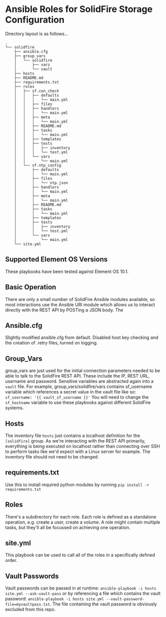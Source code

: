# Ansible Roles for SolidFire Storage Configuration

Directory layout is as follows...
```
.
└── solidfire
    ├── ansible.cfg
    ├── group_vars
    │   └── solidfire
    │       ├── vars
    │       └── vault
    ├── hosts
    ├── README.md
    ├── requirements.txt
    ├── roles
    │   ├── sf.con_check
    │   │   ├── defaults
    │   │   │   └── main.yml
    │   │   ├── files
    │   │   ├── handlers
    │   │   │   └── main.yml
    │   │   ├── meta
    │   │   │   └── main.yml
    │   │   ├── README.md
    │   │   ├── tasks
    │   │   │   └── main.yml
    │   │   ├── templates
    │   │   ├── tests
    │   │   │   ├── inventory
    │   │   │   └── test.yml
    │   │   └── vars
    │   │       └── main.yml
    │   └── sf.ntp_config
    │       ├── defaults
    │       │   └── main.yml
    │       ├── files
    │       │   └── ntp.json
    │       ├── handlers
    │       │   └── main.yml
    │       ├── meta
    │       │   └── main.yml
    │       ├── README.md
    │       ├── tasks
    │       │   └── main.yml
    │       ├── templates
    │       ├── tests
    │       │   ├── inventory
    │       │   └── test.yml
    │       └── vars
    │           └── main.yml
    └── site.yml

```
## Supported Element OS Versions

These playbooks have been tested against Element OS 10.1.

## Basic Operation

There are only a small number of SolidFire Ansible modules available, so most interactions use the Ansible URI module which allows us to interact directly with the REST API by POSTing a JSON body. The 

## Ansible.cfg

Slightly modified ansible.cfg from default. Disabled host key checking and the creation of .retry files, turned on logging.

## Group_Vars

group_vars are just used for the initial connection parameters needed to be able to talk to the SolidFire REST API. These include the IP, REST URL, username and password. Sensitive variables are abstracted again into a `vault` file. For example, group_vars/solidfire/vars contains sf_username variable which references a secret value in the vault file like so: `sf_username: '{{ vault_sf_username }}'` You will need to change the `sf_hostname` variable to use these playbooks against different SolidFire systems. 

## Hosts

The inventory file `hosts` just contains a localhost definition for the `[solidfire]` group. As we're interacting with the REST API primarily, everything is being executed on localhost rather than connecting over SSH to perform tasks like we'd expect with a Linux server for example. The inventory file should not need to be changed.

## requirements.txt

Use this to install required python modules by running `pip install -r requirements.txt`

## Roles

There's a subdirectory for each role. Each role is defined as a standalone operation, e.g. create a user, create a volume. A role might contain multiple tasks, but they'll all be focussed on achieving one operation.

## site.yml

This playbook can be used to call all of the roles in a specifically defined order.

## Vault Passwords

Vault passwords can be passed in at runtime: `ansible-playbook -i hosts site.yml --ask-vault-pass` or by referencing a file which contains the vault password: `ansible-playbook -i hosts site.yml --vault-password-file=myvaultpass.txt`. The file containing the vault password is obviously excluded from this repo.


